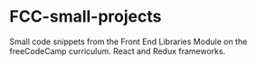 # FCC-small-projects

Small code snippets from the Front End Libraries Module 
on the freeCodeCamp curriculum.
React and Redux frameworks.
